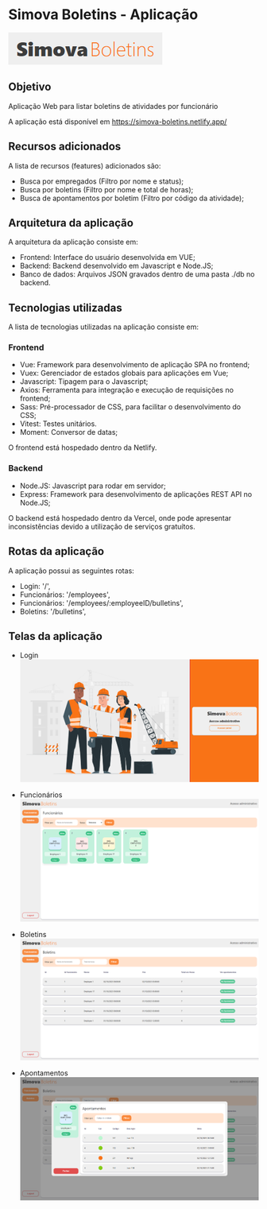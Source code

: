 # Simova Boletins - Aplicação

![logo](./logo.png)

## Objetivo

Aplicação Web para listar boletins de atividades por funcionário

A aplicação está disponível em https://simova-boletins.netlify.app/

## Recursos adicionados

A lista de recursos (features) adicionados são:

- Busca por empregados (Filtro por nome e status);
- Busca por boletins (Filtro por nome e total de horas);
- Busca de apontamentos por boletim (Filtro por código da atividade);

## Arquitetura da aplicação

A arquitetura da aplicação consiste em:

- Frontend: Interface do usuário desenvolvida em VUE;
- Backend: Backend desenvolvido em Javascript e Node.JS;
- Banco de dados: Arquivos JSON gravados dentro de uma pasta ./db no backend.

## Tecnologias utilizadas

A lista de tecnologias utilizadas na aplicação consiste em:

### Frontend

- Vue: Framework para desenvolvimento de aplicação SPA no frontend;
- Vuex: Gerenciador de estados globais para aplicações em Vue;
- Javascript: Tipagem para o Javascript;
- Axios: Ferramenta para integração e execução de requisições no frontend;
- Sass: Pré-processador de CSS, para facilitar o desenvolvimento do CSS;
- Vitest: Testes unitários.
- Moment: Conversor de datas;

O frontend está hospedado dentro da Netlify.

### Backend

- Node.JS: Javascript para rodar em servidor;
- Express: Framework para desenvolvimento de aplicações REST API no Node.JS;

O backend está hospedado dentro da Vercel, onde pode apresentar inconsistências devido a utilização de serviços gratuítos.

## Rotas da aplicação

A aplicação possui as seguintes rotas:

- Login: '/',
- Funcionários: '/employees',
- Funcionários: '/employees/:employeeID/bulletins',
- Boletins: '/bulletins',

## Telas da aplicação

- Login
![Tela de login](./login.png)

- Funcionários
![Tela de mural](./employees.png)

- Boletins
![Tela de mural](./boletins.png)

- Apontamentos
![Tela de mural](./appointments.png)


